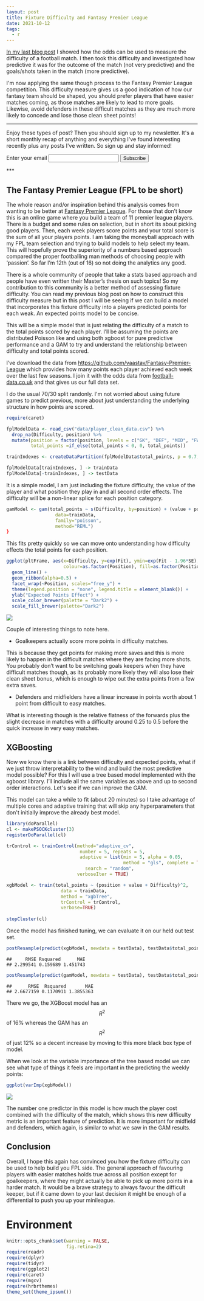 ```yaml
---
layout: post
title: Fixture Difficulty and Fantasy Premier League
date: 2021-10-12
tags:
  - r
---
```


[In my last blog post](http://dm13450.github.io/2021/09/26/Fixture-Difficulty.html) I showed how the odds can be used to measure the
difficulty of a football match. I then took this difficulty and
investigated how predictive it was for the outcome of the match (not
very predictive) and the goals/shots taken in the match (more
predictive).

I'm now applying the same though process to the Fantasy Premier League
competition. This difficulty measure gives us a good indication of how our fantasy team should be
shaped, you should prefer players that have easier matches coming, as those
matches are likely to lead to more goals. Likewise, avoid defenders in
these difficult matches as they are much more likely to concede and lose
those clean sheet points!

***
Enjoy these types of post? Then you should sign up to my newsletter. It's a short monthly recap of anything and everything I've found interesting recently plus
any posts I've written. So sign up and stay informed!

<p>
<form
  action="https://buttondown.email/api/emails/embed-subscribe/dm13450"
  method="post"
  target="popupwindow"
  onsubmit="window.open('https://buttondown.email/dm13450', 'popupwindow')"
  class="embeddable-buttondown-form">
  <label for="bd-email">Enter your email</label>
  <input type="email" name="email" id="bd-email" />
  <input type="hidden" value="1" name="embed" />
  <input type="submit" value="Subscribe" />
  </form>
  </p>
***

## The Fantasy Premier League (FPL to be short)

The whole reason and/or inspiration behind this analysis comes from
wanting to be better at
[Fantasy Premier League](https://fantasy.premierleague.com/). For
those that don’t know this is an online game where you build a team of
11 premier league players. There is a budget and some rules on
selection, but in short its about picking good players. Then, each
week players score points and your total score is the sum of all your
players points. I am taking the moneyball approach with my FPL team
selection and trying to build models to help select my team. This will hopefully
prove the superiority of a numbers based approach compared the proper
footballing man methods of choosing people with ‘passion’. So far I’m
12th (out of 16) so not doing the analytics any good.

There is a whole community of people that take a stats based approach and
people have even written their Master’s thesis on such topics! So my
contribution to this community is a better method of assessing fixture
difficulty. You can read my previous blog post on how to construct this
difficulty measure but in this post I will be seeing if we can build a
model that incorporates this fixture difficulty into a players
predicted points for each weak. An expected points model to be
concise.

This will be a simple model that is just relating the difficulty of a
match to the total points scored by each player. I’ll be assuming the
points are distributed Poisson like and using both xgboost for pure
predictive performance and a GAM to try and understand the relationship
between difficulty and total points scored.

I’ve download the data from
<https://github.com/vaastav/Fantasy-Premier-League> which provides how
many points each player achieved each week over the last few seasons. I
join it with the odds data from [football-data.co.uk](https://www.football-data.co.uk/)  and that gives us our full data set.

I do the usual 70/30 split randonly. I'm not worried about using
future games to predict previous, more about just understanding the
underlying structure in how points are scored.  

``` r
require(caret)

fplModelData <- read_csv("data/player_clean_data.csv") %>% 
  drop_na(Difficulty, position) %>% 
  mutate(position = factor(position, levels = c("GK", "DEF", "MID", "FWD")),
         total_points =if_else(total_points < 0, 0, total_points)) 

trainIndexes <- createDataPartition(fplModelData$total_points, p = 0.7, list=F)

fplModelData[trainIndexes, ] -> trainData
fplModelData[-trainIndexes, ] -> testData
```

It is a simple model, I am just including the fixture
difficulty, the value of the player and what position they play in and
all second order effects. The difficulty will be a non-linear splice
for each position category. 

``` r
gamModel <- gam(total_points ~ s(Difficulty, by=position) + (value + position)^2, 
                  data=trainData, 
                  family="poisson",
                  method="REML")
}
```

This fits pretty quickly so we can move onto understanding how
difficulty effects the total points for each position. 

``` r
ggplot(pltFrame, aes(x=Difficulty, y=exp(Fit), ymin=exp(Fit - 1.96*SE), ymax = exp(Fit + 1.96*SE), 
                     colour=as.factor(Position), fill=as.factor(Position))) + 
  geom_line() + 
  geom_ribbon(alpha=0.5) + 
  facet_wrap(~Position, scales="free_y") + 
  theme(legend.position = "none", legend.title = element_blank()) + 
  ylab("Expected Points Effect") +
  scale_color_brewer(palette = "Dark2") + 
  scale_fill_brewer(palette="Dark2")
```

![](/assets/FixtureDifficultyFPL_files/figure-gfm/unnamed-chunk-4-1.png)

Couple of interesting things to note here.

* Goalkeepers actually score more points in difficulty matches.

This is because they get points for making more saves and this is more likely to happen in the difficult
matches where they are facing more shots. You probably don’t want to
be switching goals keepers when they have difficult matches though, as
its probably more likely they will also lose their clean sheet bonus,
which is enough to wipe out the extra points from a few extra
saves.

* Defenders and midfielders have a linear increase in points
worth about 1 point from difficult to easy matches.

What is interesting though is the relative flatness of the
forwards plus the slight decrease in matches with a difficulty
around 0.25 to 0.5 before the quick increase in very easy matches.

## XGBoosting

Now we know there is a link between difficulty and expected points,
what if we just throw interpretability to the wind and build the most
predictive model possible? For this I will use a tree based model
implemented with the xgboost library. I’ll include all the same
variables as above and up to second order interactions. Let's see if
we can improve the GAM.

This model can take a while to fit (about 20 minutes) so I take
advantage of multiple cores and adaptive training that will skip any
hyperparameters that don't initially improve the already best model. 

``` r
library(doParallel)
cl <- makePSOCKcluster(3)
registerDoParallel(cl)

trControl <- trainControl(method="adaptive_cv",
                           number = 5, repeats = 5,
                           adaptive = list(min = 5, alpha = 0.05, 
                                           method = "gls", complete = TRUE),
                             search = "random", 
                          verboseIter = TRUE)

xgbModel <- train(total_points ~ (position + value + Difficulty)^2, 
                    data = trainData, 
                    method = "xgbTree", 
                    trControl = trControl,
                    verbose=TRUE)
					
stopCluster(cl)
```

Once the model has finished tuning, we can evaluate it on our held out
test set. 

``` r
postResample(predict(xgbModel, newdata = testData), testData$total_points)
```

    ##     RMSE Rsquared      MAE 
    ## 2.299541 0.159689 1.451743

``` r
postResample(predict(gamModel, newdata = testData), testData$total_points)
```

    ##      RMSE  Rsquared       MAE 
    ## 2.6677159 0.1170911 1.3855363

There we go, the XGBoost model has an $$R^2$$ of 16% whereas the GAM has
an $$R^2$$ of just 12% so  a decent increase by moving to this more
black box type of model. 

When we look at the variable importance of the tree based model we can
see what type of things it feels are important in the predicting the
weekly points:

``` r
ggplot(varImp(xgbModel))
```

![](/assets/FixtureDifficultyFPL_files/figure-gfm/unnamed-chunk-7-1.png)

The number one predictor in this model is how much the player cost
combined with the difficulty of the match, which shows this new
difficulty metric is an important feature of prediction. It is more
important for midfield and defenders, which again, is similar to what
we saw in the GAM results. 

## Conclusion

Overall, I hope this again has convinced you how the fixture difficulty
can be used to help build you FPL side. The general approach of
favouring players with easier matches holds true across all position
except for goalkeepers, where they might actually be able to pick up
more points in a harder match. It would be a brave strategy to always
favour the difficult keeper, but if it came down to your last decision it
might be enough of a differential to push you up your minileague.

# Environment

``` r
knitr::opts_chunk$set(warning = FALSE,
                      fig.retina=2)
require(readr)
require(dplyr)
require(tidyr)
require(ggplot2)
require(caret)
require(mgcv)
require(hrbrthemes)
theme_set(theme_ipsum())
```
